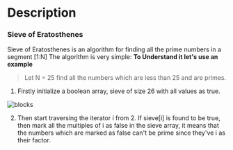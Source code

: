 # Description

### Sieve of Eratosthenes

Sieve of Eratosthenes is an algorithm for finding all the prime numbers in a segment [1:N]
The algorithm is very simple:
**To Understand it let's use an example**

> Let N = 25
> find all the numbers which are less than 25 and are primes.

1. Firstly initialize a boolean array, sieve of size 26 with all values as true.

![blocks](images/blocks.png)

2. Then start traversing the iterator i from 2. If sieve[i] is found to be true, then mark all the multiples of i as false in the sieve array, it means that the numbers which are marked as false can't be prime since they've i as their factor.
